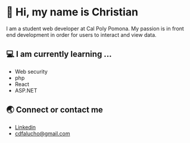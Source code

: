 # 👋 Hi, my name is Christian  
I am a student web developer at Cal Poly Pomona. My passion is in front end development in order for users to interact and view data. 



##  💻 I am currently learning ...

- Web security
- php
- React
- ASP.NET


##  🌏 Connect or contact me 

- [Linkedin](https://www.linkedin.com/in/cdfalucho/)
- cdfalucho@gmail.com





